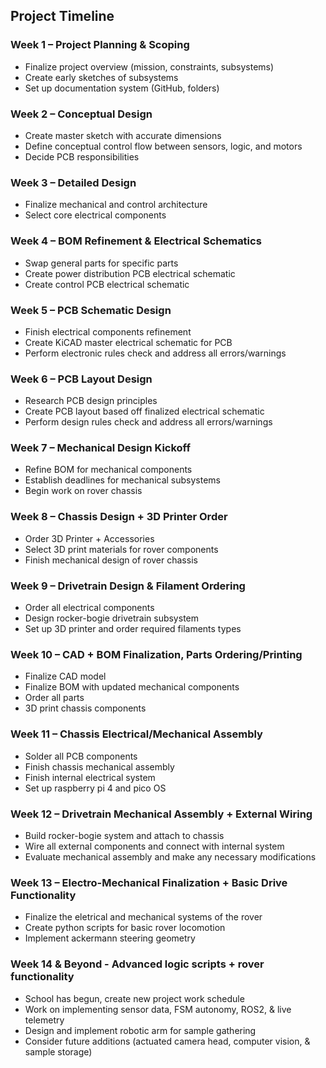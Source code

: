 ## Project Timeline

### Week 1 – Project Planning & Scoping
- Finalize project overview (mission, constraints, subsystems)
- Create early sketches of subsystems
- Set up documentation system (GitHub, folders)

### Week 2 – Conceptual Design
- Create master sketch with accurate dimensions
- Define conceptual control flow between sensors, logic, and motors
- Decide PCB responsibilities

### Week 3 – Detailed Design
- Finalize mechanical and control architecture
- Select core electrical components

### Week 4 – BOM Refinement & Electrical Schematics
- Swap general parts for specific parts
- Create power distribution PCB electrical schematic
- Create control PCB electrical schematic

### Week 5 – PCB Schematic Design
- Finish electrical components refinement
- Create KiCAD master electrical schematic for PCB
- Perform electronic rules check and address all errors/warnings

### Week 6 – PCB Layout Design
- Research PCB design principles
- Create PCB layout based off finalized electrical schematic
- Perform design rules check and address all errors/warnings

### Week 7 – Mechanical Design Kickoff
- Refine BOM for mechanical components
- Establish deadlines for mechanical subsystems
- Begin work on rover chassis

### Week 8 – Chassis Design + 3D Printer Order
- Order 3D Printer + Accessories
- Select 3D print materials for rover components
- Finish mechanical design of rover chassis

### Week 9 – Drivetrain Design & Filament Ordering
- Order all electrical components
- Design rocker-bogie drivetrain subsystem
- Set up 3D printer and order required filaments types

### Week 10 – CAD + BOM Finalization, Parts Ordering/Printing
- Finalize CAD model
- Finalize BOM with updated mechanical components
- Order all parts
- 3D print chassis components

### Week 11 – Chassis Electrical/Mechanical Assembly
- Solder all PCB components
- Finish chassis mechanical assembly
- Finish internal electrical system
- Set up raspberry pi 4 and pico OS

### Week 12 – Drivetrain Mechanical Assembly + External Wiring
- Build rocker-bogie system and attach to chassis
- Wire all external components and connect with internal system
- Evaluate mechanical assembly and make any necessary modifications

### Week 13 – Electro-Mechanical Finalization + Basic Drive Functionality
- Finalize the eletrical and mechanical systems of the rover
- Create python scripts for basic rover locomotion
- Implement ackermann steering geometry

### Week 14 & Beyond - Advanced logic scripts + rover functionality
- School has begun, create new project work schedule
- Work on implementing sensor data, FSM autonomy, ROS2, & live telemetry
- Design and implement robotic arm for sample gathering
- Consider future additions (actuated camera head, computer vision, & sample storage)
